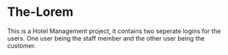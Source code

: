 # The-Lorem
This is a Hotel Management project, it contains two seperate logins for the users. One user being the staff member and the other user being the customer.
